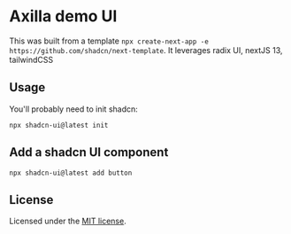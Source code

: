 # Axilla demo UI

This was built from a template `npx create-next-app -e https://github.com/shadcn/next-template`.
It leverages radix UI, nextJS 13, tailwindCSS

## Usage

You'll probably need to init shadcn:

```
npx shadcn-ui@latest init
```

## Add a shadcn UI component

```
npx shadcn-ui@latest add button
```

## License

Licensed under the [MIT license](https://github.com/shadcn/ui/blob/main/LICENSE.md).
